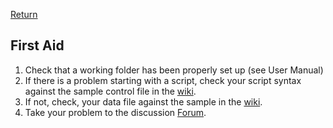 [Return](Function.md)

## First Aid ##
1. Check that a working folder has been properly set up (see User Manual)
2. If there is a problem starting with a script, check your script syntax against the sample control file in the [wiki](../../../wiki/G-School:-G_String-Resources).
3. If not, check, your data file against  the sample in the [wiki](../../../blob/main/Support/ctl_Intro.txt).
4. Take your problem to the discussion [Forum](../../../discussions/12).
